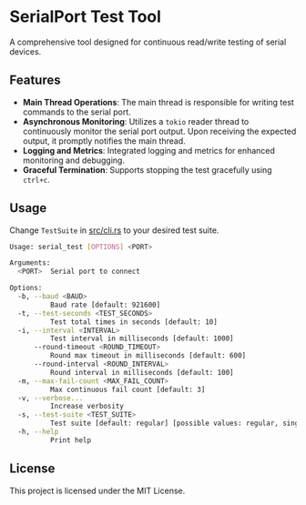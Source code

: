 # SerialPort Test Tool

A comprehensive tool designed for continuous read/write testing of serial devices.

## Features

- **Main Thread Operations**: The main thread is responsible for writing test commands to the serial port.
- **Asynchronous Monitoring**: Utilizes a `tokio` reader thread to continuously monitor the serial port output. Upon receiving the expected output, it promptly notifies the main thread.
- **Logging and Metrics**: Integrated logging and metrics for enhanced monitoring and debugging.
- **Graceful Termination**: Supports stopping the test gracefully using `ctrl+c`.


## Usage

Change `TestSuite` in [src/cli.rs](src/cli.rs) to your desired test suite.

```bash
Usage: serial_test [OPTIONS] <PORT>

Arguments:
  <PORT>  Serial port to connect

Options:
  -b, --baud <BAUD>
          Baud rate [default: 921600]
  -t, --test-seconds <TEST_SECONDS>
          Test total times in seconds [default: 10]
  -i, --interval <INTERVAL>
          Test interval in milliseconds [default: 1000]
      --round-timeout <ROUND_TIMEOUT>
          Round max timeout in milliseconds [default: 600]
      --round-interval <ROUND_INTERVAL>
          Round interval in milliseconds [default: 100]
  -m, --max-fail-count <MAX_FAIL_COUNT>
          Max continuous fail count [default: 3]
  -v, --verbose...
          Increase verbosity
  -s, --test-suite <TEST_SUITE>
          Test suite [default: regular] [possible values: regular, single-bd]
  -h, --help
          Print help
```

## License

This project is licensed under the MIT License.
